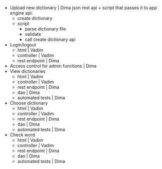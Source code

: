 - Upload new dictionary | Dima
    json rest api + script that passes it to app engine
    api:
    - create dictionary
    - script
        - parse dictionary file
        - validate
        - call create dictionary api
- Login/logout
    - html | Vadim
    - controller | Vadim
    - rest endpoint | Dima
- Access control for admin functions | Dima
- View dictionaries
    - html | Vadim
    - controller | Vadim
    - rest endpoint | Dima
    - dao | Dima
    - automated tests | Dima
- Choose dictionary
    - html | Vadim
    - controller | Vadim
    - rest endpoint | Dima
    - dao | Dima
    - automated tests | Dima
- Check word
    - html | Vadim
    - controller | Vadim
    - rest endpoint | Dima
    - dao | Dima
    - automated tests | Dima